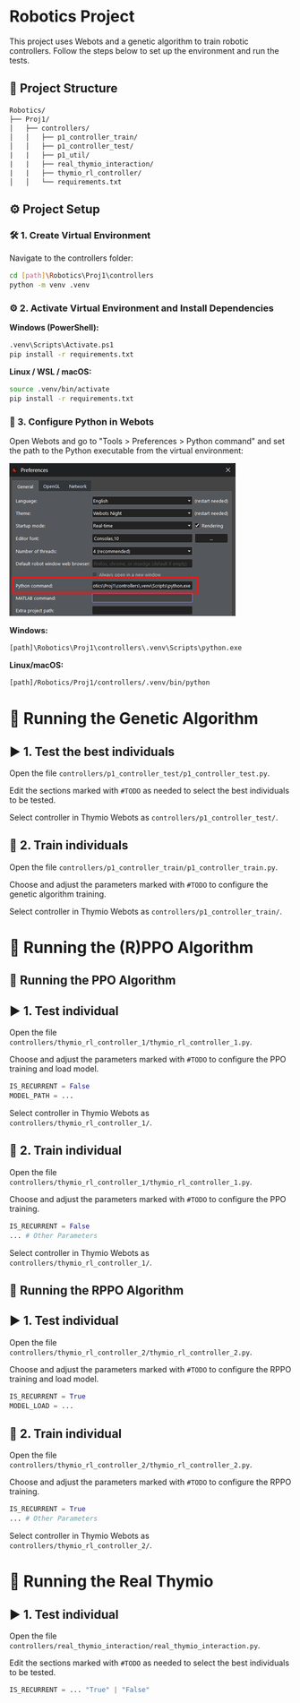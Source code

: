 # Robotics Project

This project uses Webots and a genetic algorithm to train robotic controllers. Follow the steps below to set up the environment and run the tests.

## 📁 Project Structure

```
Robotics/
├── Proj1/
│   ├── controllers/
│   │   ├── p1_controller_train/
│   │   ├── p1_controller_test/
|   |   ├── p1_util/
|   |   ├── real_thymio_interaction/
|   |   ├── thymio_rl_controller/
│   │   └── requirements.txt
```

## ⚙️ Project Setup

### 🛠️ 1. Create Virtual Environment

Navigate to the controllers folder:
```bash
cd [path]\Robotics\Proj1\controllers
python -m venv .venv
```

### ⚙️ 2. Activate Virtual Environment and Install Dependencies

**Windows (PowerShell):**
```bash
.venv\Scripts\Activate.ps1
pip install -r requirements.txt
```

**Linux / WSL / macOS:**
```bash
source .venv/bin/activate
pip install -r requirements.txt
```

### 🧠 3. Configure Python in Webots
Open Webots and go to "Tools > Preferences > Python command" and set the path to the Python executable from the virtual environment:

![Screenshot Webots](media/Picture1.png)

**Windows:**
```bash
[path]\Robotics\Proj1\controllers\.venv\Scripts\python.exe
```

**Linux/macOS:**
```bash
[path]/Robotics/Proj1/controllers/.venv/bin/python
```

# 🤖 Running the Genetic Algorithm

## ▶️ 1. Test the best individuals
Open the file `controllers/p1_controller_test/p1_controller_test.py`.

Edit the sections marked with `#TODO` as needed to select the best individuals to be tested.

Select controller in Thymio Webots as `controllers/p1_controller_test/`.

## 🔄 2. Train individuals
Open the file `controllers/p1_controller_train/p1_controller_train.py`.

Choose and adjust the parameters marked with `#TODO` to configure the genetic algorithm training.

Select controller in Thymio Webots as `controllers/p1_controller_train/`.

# 🤖 Running the (R)PPO Algorithm

## 🤖 Running the PPO Algorithm

## ▶️ 1. Test individual
Open the file `controllers/thymio_rl_controller_1/thymio_rl_controller_1.py`.

Choose and adjust the parameters marked with `#TODO` to configure the PPO training and load model.
```python
IS_RECURRENT = False
MODEL_PATH = ...
```

Select controller in Thymio Webots as `controllers/thymio_rl_controller_1/`.

## 🔄 2. Train individual
Open the file `controllers/thymio_rl_controller_1/thymio_rl_controller_1.py`.

Choose and adjust the parameters marked with `#TODO` to configure the PPO training.
```python
IS_RECURRENT = False
... # Other Parameters
```

Select controller in Thymio Webots as `controllers/thymio_rl_controller_1/`.

## 🤖 Running the RPPO Algorithm

## ▶️ 1. Test individual
Open the file `controllers/thymio_rl_controller_2/thymio_rl_controller_2.py`.

Choose and adjust the parameters marked with `#TODO` to configure the RPPO training and load model.
```python
IS_RECURRENT = True
MODEL_LOAD = ...
```

## 🔄 2. Train individual
Open the file `controllers/thymio_rl_controller_2/thymio_rl_controller_2.py`.

Choose and adjust the parameters marked with `#TODO` to configure the RPPO training.
```python
IS_RECURRENT = True
... # Other Parameters
```

Select controller in Thymio Webots as `controllers/thymio_rl_controller_2/`.

# 🤖 Running the Real Thymio

## ▶️ 1. Test individual
Open the file `controllers/real_thymio_interaction/real_thymio_interaction.py`.

Edit the sections marked with `#TODO` as needed to select the best individuals to be tested.
```python
IS_RECURRENT = ... "True" | "False"
```